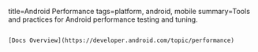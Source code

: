 title=Android Performance
tags=platform, android, mobile
summary=Tools and practices for Android performance testing and tuning.
~~~~~~

[Docs Overview](https://developer.android.com/topic/performance)

